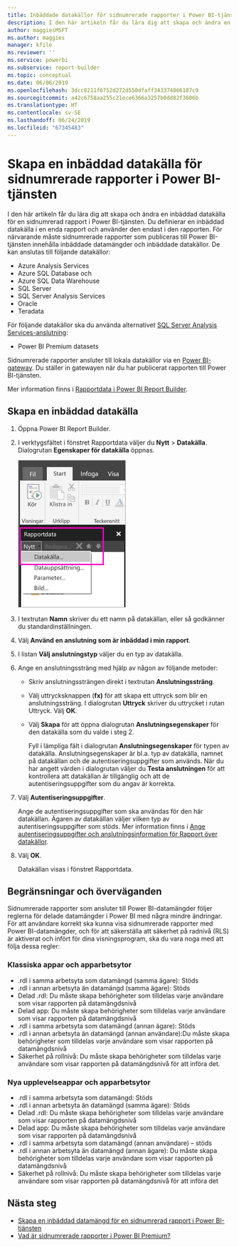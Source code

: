 ```yaml
---
title: Inbäddade datakällor för sidnumrerade rapporter i Power BI-tjänsten
description: I den här artikeln får du lära dig att skapa och ändra en inbäddad datakälla i en sidnumrerad rapport i Power BI-tjänsten.
author: maggiesMSFT
ms.author: maggies
manager: kfile
ms.reviewer: ''
ms.service: powerbi
ms.subservice: report-builder
ms.topic: conceptual
ms.date: 06/06/2019
ms.openlocfilehash: 3dcc8211f6752d272d550dfaff343374866187c9
ms.sourcegitcommit: a42c6758aa255c21ece6366a3257b0dd82f3606b
ms.translationtype: HT
ms.contentlocale: sv-SE
ms.lasthandoff: 06/24/2019
ms.locfileid: "67345483"
---
```

# <a name="create-an-embedded-data-source-for-paginated-reports-in-the-power-bi-service"></a>Skapa en inbäddad datakälla för sidnumrerade rapporter i Power BI-tjänsten

I den här artikeln får du lära dig att skapa och ändra en inbäddad datakälla för en sidnumrerad rapport i Power BI-tjänsten. Du definierar en inbäddad datakälla i en enda rapport och använder den endast i den rapporten. För närvarande måste sidnumrerade rapporter som publiceras till Power BI-tjänsten innehålla inbäddade datamängder och inbäddade datakällor. De kan anslutas till följande datakällor:

- Azure Analysis Services
- Azure SQL Database och 
- Azure SQL Data Warehouse
- SQL Server
- SQL Server Analysis Services
- Oracle 
- Teradata 

För följande datakällor ska du använda alternativet [SQL Server Analysis Services-anslutning](service-premium-connect-tools.md):

- Power BI Premium datasets

Sidnumrerade rapporter ansluter till lokala datakällor via en [Power BI-gateway](service-gateway-getting-started.md). Du ställer in gatewayen när du har publicerat rapporten till Power BI-tjänsten.

Mer information finns i [Rapportdata i Power BI Report Builder](report-builder-data.md).

## <a name="create-an-embedded-data-source"></a>Skapa en inbäddad datakälla
  
1. Öppna Power BI Report Builder.

1. I verktygsfältet i fönstret Rapportdata väljer du **Nytt** > **Datakälla**. Dialogrutan **Egenskaper för datakälla** öppnas.

    ![Ny datakälla](media/paginated-reports-embedded-data-source/power-bi-paginated-new-data-source.png)
  
2.  I textrutan **Namn** skriver du ett namn på datakällan, eller så godkänner du standardinställningen.  
  
3.  Välj **Använd en anslutning som är inbäddad i min rapport**.  
  
1.  I listan **Välj anslutningstyp** väljer du en typ av datakälla. 

1.  Ange en anslutningssträng med hjälp av någon av följande metoder:  
  
    -   Skriv anslutningssträngen direkt i textrutan **Anslutningssträng**. 
  
    -   Välj uttrycksknappen (**fx)** för att skapa ett uttryck som blir en anslutningssträng. I dialogrutan **Uttryck** skriver du uttrycket i rutan Uttryck. Välj **OK**. 
  
    -   Välj **Skapa** för att öppna dialogrutan **Anslutningsegenskaper** för den datakälla som du valde i steg 2.  
  
        Fyll i lämpliga fält i dialogrutan **Anslutningsegenskaper** för typen av datakälla. Anslutningsegenskaper är bl.a. typ av datakälla, namnet på datakällan och de autentiseringsuppgifter som används. När du har angett värden i dialogrutan väljer du **Testa anslutningen** för att kontrollera att datakällan är tillgänglig och att de autentiseringsuppgifter som du angav är korrekta.  
  
4.  Välj **Autentiseringsuppgifter**.  
  
     Ange de autentiseringsuppgifter som ska användas för den här datakällan. Ägaren av datakällan väljer vilken typ av autentiseringsuppgifter som stöds. Mer information finns i [Ange autentiseringsuppgifter och anslutningsinformation för Rapport över datakällor](https://docs.microsoft.com/sql/reporting-services/report-data/specify-credential-and-connection-information-for-report-data-sources).
  
5.  Välj **OK**.  
  
     Datakällan visas i fönstret Rapportdata.  
     
## <a name="limitations-and-considerations"></a>Begränsningar och överväganden

Sidnumrerade rapporter som ansluter till Power BI-datamängder följer reglerna för delade datamängder i Power BI med några mindre ändringar.  För att användare korrekt ska kunna visa sidnumrerade rapporter med Power BI-datamängder, och för att säkerställa att säkerhet på radnivå (RLS) är aktiverat och infört för dina visningsprogram, ska du vara noga med att följa dessa regler:

### <a name="classic-apps-and-app-workspaces"></a>Klassiska appar och apparbetsytor

- .rdl i samma arbetsyta som datamängd (samma ägare): Stöds
- .rdl i annan arbetsyta än datamängd (samma ägare): Stöds
- Delad .rdl: Du måste skapa behörigheter som tilldelas varje användare som visar rapporten på datamängdsnivå
- Delad app: Du måste skapa behörigheter som tilldelas varje användare som visar rapporten på datamängdsnivå
- .rdl i samma arbetsyta som datamängd (annan ägare): Stöds
- .rdl i annan arbetsyta än datamängd (annan användare):Du måste skapa behörigheter som tilldelas varje användare som visar rapporten på datamängdsnivå
- Säkerhet på rollnivå: Du måste skapa behörigheter som tilldelas varje användare som visar rapporten på datamängdsnivå för att införa det.

### <a name="new-experience-apps-and-app-workspaces"></a>Nya upplevelseappar och apparbetsytor

- .rdl i samma arbetsyta som datamängd: Stöds
- .rdl i annan arbetsyta än datamängd (samma ägare): Stöds
- Delad .rdl: Du måste skapa behörigheter som tilldelas varje användare som visar rapporten på datamängdsnivå
- Delad app: Du måste skapa behörigheter som tilldelas varje användare som visar rapporten på datamängdsnivå
- .rdl i samma arbetsyta som datamängd (annan användare) – stöds
- .rdl i annan arbetsyta än datamängd (annan ägare): Du måste skapa behörigheter som tilldelas varje användare som visar rapporten på datamängdsnivå
- Säkerhet på rollnivå: Du måste skapa behörigheter som tilldelas varje användare som visar rapporten på datamängdsnivå för att införa det

## <a name="next-steps"></a>Nästa steg

- [Skapa en inbäddad datamängd för en sidnumrerad rapport i Power BI-tjänsten](paginated-reports-create-embedded-dataset.md)
- [Vad är sidnumrerade rapporter i Power BI Premium?](paginated-reports-report-builder-power-bi.md)
